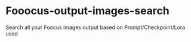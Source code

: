 # Fooocus-output-images-search
Search all your Foocus images output based on Prompt/Checkpoint/Lora used
